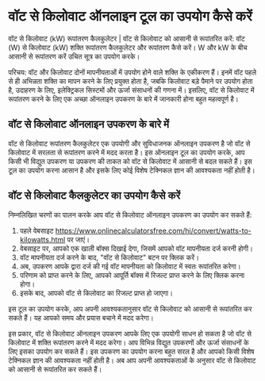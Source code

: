 वॉट से किलोवाट ऑनलाइन टूल का उपयोग कैसे करें
============================================

वॉट से किलोवाट (kW) रूपांतरण कैलकुलेटर | वॉट से किलोवाट को आसानी से रूपांतरित करें: वॉट (W) से किलोवाट (kW) शक्ति रूपांतरण कैलकुलेटर और रूपांतरण कैसे करें। W और kW के बीच आसानी से रूपांतरण करें उचित सूत्र का उपयोग करके।

परिचय: वॉट और किलोवाट दोनों मापनीयताओं में उपयोग होने वाले शक्ति के एकीकरण हैं। इनमें वॉट पहले से ही अभिन्नता शक्ति का मापन करने के लिए प्रयुक्त होता है, जबकि किलोवाट बड़े पैमाने पर उपयोग होता है, उदाहरण के लिए, इलेक्ट्रिकल सिस्टमों और ऊर्जा संसाधनों की गणना में। इसलिए, वॉट से किलोवाट में रूपांतरण करने के लिए एक अच्छा ऑनलाइन उपकरण के बारे में जानकारी होना बहुत महत्वपूर्ण है।

वॉट से किलोवाट ऑनलाइन उपकरण के बारे में
---------------------------------------

वॉट से किलोवाट रूपांतरण कैलकुलेटर एक उपयोगी और सुविधाजनक ऑनलाइन उपकरण है जो वॉट से किलोवाट में सरलता से रूपांतरण करने में मदद करता है। इस ऑनलाइन टूल का उपयोग करके, आप किसी भी विद्युत उपकरण या उपकरण की ताकत को वॉट से किलोवाट में आसानी से बदल सकते हैं। इस टूल का उपयोग करना आसान है और इसके लिए कोई विशेष टेक्निकल ज्ञान की आवश्यकता नहीं होती है।

वॉट से किलोवाट कैलकुलेटर का उपयोग कैसे करें
-------------------------------------------

निम्नलिखित चरणों का पालन करके आप वॉट से किलोवाट ऑनलाइन उपकरण का उपयोग कर सकते हैं:

1. पहले वेबसाइट <https://www.onlinecalculatorsfree.com/hi/convert/watts-to-kilowatts.html> पर जाएं।
2. वेबसाइट पर, आपको एक खाली बॉक्स दिखाई देगा, जिसमें आपको वॉट मापनीयता दर्ज करनी होगी।
3. वॉट मापनीयता दर्ज करने के बाद, "वॉट से किलोवाट" बटन पर क्लिक करें।
4. अब, उपकरण आपके द्वारा दर्ज की गई वॉट मापनीयता को किलोवाट में स्वतः रूपांतरित करेगा।
5. परिणाम को प्राप्त करने के लिए, आपको आपूर्ति बॉक्स में रिजल्ट प्राप्त करने के लिए क्लिक करना होगा।
6. इसके बाद, आपको वॉट से किलोवाट का रिजल्ट प्राप्त हो जाएगा।

इस टूल का उपयोग करके, आप अपनी आवश्यकतानुसार वॉट से किलोवाट को आसानी से रूपांतरित कर सकते हैं। यह आपको समय और प्रयास बचाने में मदद करेगा।

इस प्रकार, वॉट से किलोवाट ऑनलाइन उपकरण आपके लिए एक उपयोगी साधन हो सकता है जो वॉट से किलोवाट में शक्ति रूपांतरण करने में मदद करेगा। आप विभिन्न विद्युत उपकरणों और ऊर्जा संसाधनों के लिए इसका उपयोग कर सकते हैं। इस उपकरण का उपयोग करना बहुत सरल है और आपको किसी विशेष टेक्निकल ज्ञान की आवश्यकता नहीं होती है। अब आप अपनी आवश्यकताओं के अनुसार वॉट से किलोवाट को आसानी से रूपांतरित कर सकते हैं।